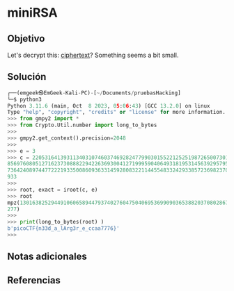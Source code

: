 #  miniRSA

## Objetivo
Let's decrypt this: [ciphertext](https://jupiter.challenges.picoctf.org/static/d21037ad23ed84cfff20a84768a0f2b2/ciphertext)? Something seems a bit small.

## Solución
```python
┌──(emgeek㉿EmGeek-Kali-PC)-[~/Documents/pruebasHacking]  
└─$ python3             
Python 3.11.6 (main, Oct  8 2023, 05:06:43) [GCC 13.2.0] on linux  
Type "help", "copyright", "credits" or "license" for more information.  
>>> from gmpy2 import *  
>>> from Crypto.Util.number import long_to_bytes  
>>>    
>>> gmpy2.get_context().precision=2048  
>>>    
>>> e = 3  
>>> c = 2205316413931134031074603746928247799030155221252519872650073010782049179  
856976080512716237308882294226369300412719995904064931819531456392957957122459640  
736424089744772221933500860936331459280832211445548332429338572369823704784625368  
933  
>>>    
>>> root, exact = iroot(c, e)  
>>> root  
mpz(13016382529449106065894479374027604750406953699090365388203708028670029596145  
277)  
>>>    
>>> print(long_to_bytes(root) )  
b'picoCTF{n33d_a_lArg3r_e_ccaa7776}'  
>>>
```

## Notas adicionales


## Referencias
